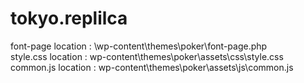 # tokyo.replilca

font-page location : \wp-content\themes\poker\font-page.php <br>
style.css location :  wp-content\themes\poker\assets\css\style.css <br>
common.js location : wp-content\themes\poker\assets\js\common.js <br>
